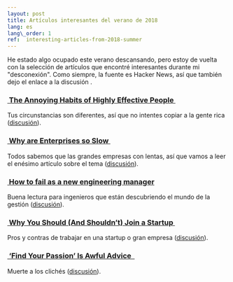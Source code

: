 ```yaml
---
layout: post
title: Artículos interesantes del verano de 2018
lang: es
lang\_order: 1
ref:  interesting-articles-from-2018-summer
---
```

He estado algo ocupado este verano descansando, pero estoy de vuelta con la selección de artículos que encontré interesantes durante mi "desconexión". Como siempre, la fuente es Hacker News, así que también dejo el enlace a la discusión .

### [ The Annoying Habits of Highly Effective People ][1]
Tus circunstancias son diferentes, así que no intentes copiar a la gente rica ([discusión][2]).

### [ Why are Enterprises so Slow ][3]
Todos sabemos que las grandes empresas con lentas, así que vamos a leer el enésimo artículo sobre el tema ([discusión][4]).


### [ How to fail as a new engineering manager][5]
Buena lectura para ingenieros que están descubriendo el mundo de la gestión ([discusión][6]).


### [ Why You Should (And Shouldn’t) Join a Startup ][7]
Pros y contras de trabajar en una startup o gran empresa ([discusión][8]).


### [ ‘Find Your Passion’ Is Awful Advice  ][9]
Muerte a los clichés ([discusión][10]).


[1]:	https://www.economist.com/business/2018/09/29/the-annoying-habits-of-highly-effective-people "The Annoying Habits of Highly Effective People"
[2]:	https://news.ycombinator.com/item?id=18111034 "discussion"
[3]:	https://zwischenzugs.com/2018/10/02/why-are-enterprises-so-slow/ "Why are Enterprises so Slow"
[4]:	https://news.ycombinator.com/item?id=18120462 "discussion"
[5]:	https://blog.usejournal.com/how-to-fail-as-a-new-engineering-manager-30b5fb617a "How to fail as a new engineering manager"
[6]:	https://news.ycombinator.com/item?id=18011381 "discussion"
[7]:	https://www.atrium.co/blog/work-at-a-startup/ "Why You Should (And Shouldn’t) Join a Startup"
[8]:	https://news.ycombinator.com/item?id=17757485 "discussion"
[9]:	https://www.theatlantic.com/amp/article/564932/ "‘Find Your Passion’ Is Awful Advice "
[10]:	https://news.ycombinator.com/item?id=17523149 "discussion"